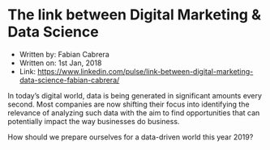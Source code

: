 # The link between Digital Marketing & Data Science

- Written by: Fabian Cabrera
- Written on: 1st Jan, 2018
- Link: https://www.linkedin.com/pulse/link-between-digital-marketing-data-science-fabian-cabrera/

In today’s digital world, data is being generated in significant amounts every second. Most companies are now shifting their focus into identifying the relevance of analyzing such data with the aim to find opportunities that can potentially impact the way businesses do business. 

How should we prepare ourselves for a data-driven world this year 2019?
